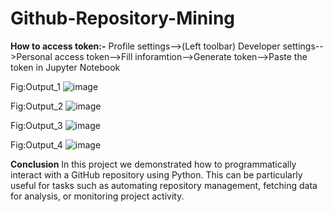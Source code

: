 # Github-Repository-Mining

**How to access token:-**
Profile settings-->(Left toolbar) Developer settings-->Personal access token-->Fill inforamtion-->Generate token-->Paste the token in Jupyter Notebook

Fig:Output_1
![image](https://github.com/Rkaayush04/Github-Repository-Mining/assets/152067559/e1b34f10-e5d5-4f05-89b1-0df714363a7b)

Fig:Output_2
![image](https://github.com/Rkaayush04/Github-Repository-Mining/assets/152067559/440abfd1-9ed1-44b2-a12d-13731d0855b2)

Fig:Output_3
![image](https://github.com/Rkaayush04/Github-Repository-Mining/assets/152067559/49a9cd31-ec6d-4631-8b3d-7fdf3d97ab37)

Fig:Output_4
![image](https://github.com/Rkaayush04/Github-Repository-Mining/assets/152067559/bf57ea15-7bdd-4868-a341-aa3b5bab62bf)


**Conclusion**
In this project we demonstrated how to programmatically interact with a GitHub repository using Python. This can be particularly useful for tasks such as automating repository management, fetching data for analysis, or monitoring project activity.
